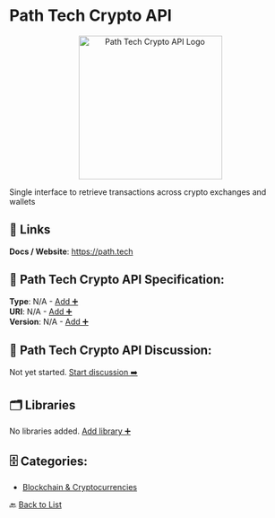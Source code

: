 # Path Tech Crypto API
<p align="center">
    <img width="256" src="https://raw.githubusercontent.com/apis-list/apis-list/main/apis/path-tech-crypto-api/logo_256x256.png" alt="Path Tech Crypto API Logo"/>
</p>
Single interface to retrieve transactions across crypto exchanges and wallets

##  🔗 Links
**Docs / Website**: https://path.tech

## 🧬 Path Tech Crypto API Specification:
**Type**: N/A - [Add ➕](https://github.com/apis-list/apis-list/edit/main/apis.yaml#L14602)  
**URI**: N/A - [Add ➕](https://github.com/apis-list/apis-list/edit/main/apis.yaml#L14602)  
**Version**: N/A - [Add ➕](https://github.com/apis-list/apis-list/edit/main/apis.yaml#L14602)

## 💬 Path Tech Crypto API Discussion:
Not yet started. [Start discussion ➡️](https://github.com/apis-list/apis-list/discussions/new)

## 🗂️ Libraries

No libraries added. [Add library ➕](https://github.com/apis-list/apis-list/edit/main/apis.yaml#L14602)    


## 🗄️ Categories:
- [Blockchain & Cryptocurrencies](https://github.com/apis-list/apis-list#blockchain--cryptocurrencies-)

🔙  [Back to List](https://github.com/apis-list/apis-list)
